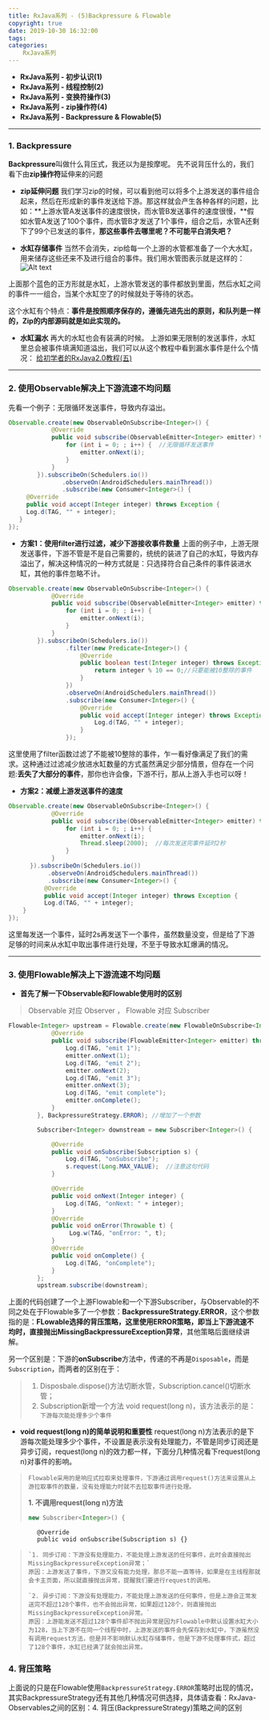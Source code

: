```yaml
---
title: RxJava系列 - (5)Backpressure & Flowable
copyright: true
date: 2019-10-30 16:32:00
tags:
categories:
	RxJava系列
---
```



- **RxJava系列 - 初步认识(1)**
- **RxJava系列 - 线程控制(2)**
- **RxJava系列 - 变换符操作(3)**
- **RxJava系列 - zip操作符(4)**
- **RxJava系列 - Backpressure & Flowable(5)**

---

### 1. Backpressure 

**Backpressure**叫做什么背压式，我还以为是按摩呢。
先不说背压什么的，我们看下由**zip操作符**延伸来的问题

- **zip延伸问题**
我们学习zip的时候，可以看到他可以将多个上游发送的事件组合起来，然后在形成新的事件发送给下游。那这样就会产生各种各样的问题，比如：**上游水管A发送事件的速度很快，而水管B发送事件的速度很慢，**假如水管A发送了100个事件，而水管B才发送了1个事件，组合之后，水管A还剩下了99个已发送的事件，**那这些事件去哪里呢？不可能平白消失吧？**

- **水缸存储事件**
当然不会消失，zip给每一个上游的水管都准备了一个大水缸，用来储存这些还来不及进行组合的事件。我们用水管图表示就是这样的：
![Alt text](https://i.loli.net/2019/10/30/SuBF4zjgNWxq9HA.png)

上面那个蓝色的正方形就是水缸，上游水管发送的事件都放到里面，然后水缸之间的事件一一组合，当某个水缸空了的时候就处于等待的状态。

这个水缸有个特点：**事件是按照顺序保存的，遵循先进先出的原则，和队列是一样的，Zip的内部源码就是如此实现的。**

- **水缸漏水**
再大的水缸也会有装满的时候。
上游如果无限制的发送事件，水缸里总会被事件填满知道溢出，我们可以从这个教程中看到漏水事件是什么个情况：
[给初学者的RxJava2.0教程(五)](http://www.jianshu.com/p/0f2d6c2387c9)

---
### 2. 使用Observable解决上下游流速不均问题
先看一个例子：无限循环发送事件，导致内存溢出。
```java
Observable.create(new ObservableOnSubscribe<Integer>() {
            @Override
            public void subscribe(ObservableEmitter<Integer> emitter) throws Exception {
                for (int i = 0; ; i++) {  //无限循环发送事件
                    emitter.onNext(i);
                }
            }
        }).subscribeOn(Schedulers.io())
               .observeOn(AndroidSchedulers.mainThread())
               .subscribe(new Consumer<Integer>() {
     @Override
     public void accept(Integer integer) throws Exception {
     Log.d(TAG, "" + integer);
   }
});
```
- **方案1：使用filter进行过滤，减少下游接收事件数量**
上面的例子中，上游无限发送事件，下游不管是不是自己需要的，统统的装进了自己的水缸，导致内存溢出了，解决这种情况的一种方式就是：只选择符合自己条件的事件装进水缸，其他的事件忽略不计。
```java
Observable.create(new ObservableOnSubscribe<Integer>() {
            @Override
            public void subscribe(ObservableEmitter<Integer> emitter) throws Exception {
                for (int i = 0; ; i++) {
                    emitter.onNext(i);
                }
            }
        }).subscribeOn(Schedulers.io())
                .filter(new Predicate<Integer>() {
                    @Override
                    public boolean test(Integer integer) throws Exception {
                        return integer % 10 == 0;//只要能被10整除的事件
                    }
                })
                .observeOn(AndroidSchedulers.mainThread())
                .subscribe(new Consumer<Integer>() {
                    @Override
                    public void accept(Integer integer) throws Exception {
                        Log.d(TAG, "" + integer);
                    }
                });
```
这里使用了filter函数过滤了不能被10整除的事件，乍一看好像满足了我们的需求。这种通过过滤减少放进水缸数量的方式虽然满足少部分情景，但存在一个问题:**丢失了大部分的事件**，那你也许会像，下游不行，那从上游入手也可以呀！

- **方案2：减缓上游发送事件的速度**
```java
Observable.create(new ObservableOnSubscribe<Integer>() {
            @Override
            public void subscribe(ObservableEmitter<Integer> emitter) throws Exception {
                for (int i = 0; ; i++) {
                    emitter.onNext(i);
                    Thread.sleep(2000);  //每次发送完事件延时2秒
                }
            }
      }).subscribeOn(Schedulers.io())
           .observeOn(AndroidSchedulers.mainThread())
           .subscribe(new Consumer<Integer>() {
          @Override
          public void accept(Integer integer) throws Exception {
          Log.d(TAG, "" + integer);
    }
});
```
这里每发送一个事件，延时2s再发送下一个事件，虽然数量没变，但是给了下游足够的时间来从水缸中取出事件进行处理，不至于导致水缸爆满的情况。

---

### 3. 使用Flowable解决上下游流速不均问题
- **首先了解一下Observable和Flowable使用时的区别**
> Observable  对应  Observer ，  Flowable  对应  Subscriber

```java
Flowable<Integer> upstream = Flowable.create(new FlowableOnSubscribe<Integer>() {
            @Override
            public void subscribe(FlowableEmitter<Integer> emitter) throws Exception {
                Log.d(TAG, "emit 1");
                emitter.onNext(1);
                Log.d(TAG, "emit 2");
                emitter.onNext(2);
                Log.d(TAG, "emit 3");
                emitter.onNext(3);
                Log.d(TAG, "emit complete");
                emitter.onComplete();
            }
        }, BackpressureStrategy.ERROR); //增加了一个参数

        Subscriber<Integer> downstream = new Subscriber<Integer>() {

            @Override
            public void onSubscribe(Subscription s) {
                Log.d(TAG, "onSubscribe");
                s.request(Long.MAX_VALUE);  //注意这句代码
            }

            @Override
            public void onNext(Integer integer) {
                Log.d(TAG, "onNext: " + integer);
            }
            @Override
            public void onError(Throwable t) {
                 Log.w(TAG, "onError: ", t);
            }
            @Override
            public void onComplete() {
                Log.d(TAG, "onComplete");
            }
        };
        upstream.subscribe(downstream);
```
上面的代码创建了一个上游Flowable和一个下游Subscriber，与Observable的不同之处在于Flowable多了一个参数：**BackpressureStrategy.ERROR**，这个参数指的是：**FLowable选择的背压策略，这里使用ERROR策略，即当上下游流速不均时，直接抛出MissingBackpressureException异常**，其他策略后面继续讲解。

另一个区别是：下游的**onSubscribe**方法中，传递的不再是`Disposable`，而是`Subscription`，而两者的区别在于：
> 1. Disposbale.dispose()方法切断水管，Subscription.cancel()切断水管；
> 2. Subscription新增一个方法 void request(long n)，该方法表示的是：`下游每次能处理多少个事件`

- **void request(long n)的简单说明和重要性**
request(long n)方法表示的是下游每次能处理多少个事件，不设置是表示没有处理能力，不管是同步订阅还是异步订阅，request(long n)的效力都一样，下面分几种情况看下request(long n)对事件的影响。
> `Flowable采用的是响应式拉取来处理事件，下游通过调用request()方法来设置从上游拉取事件的数量，没有处理能力时就不去拉取事件进行处理。`
> 
> **1. 不调用request(long n)方法**
> ```java
> new Subscriber<Integer>() {
            @Override
            public void onSubscribe(Subscription s) {}
> ```
> `1. 同步订阅：下游没有处理能力，不能处理上游发送的任何事件，此时会直接抛出MissingBackpressureException异常；`
> 原因：上游发送了事件，下游又没有能力处理，那总不能一直等待，如果是在主线程那就会卡主页面，所以就直接抛出异常，提醒我们要进行request的调用。
> 
> `2. 异步订阅：下游没有处理能力，不能处理上游发送的任何事件，但是上游会正常发送完不超过128个事件，也不会抛出异常，如果超过128个，则直接抛出MissingBackpressureException异常。`
> 原因：上游能发送不超过128个事件却不抛出异常是因为Flowable中默认设置水缸大小为128，当上下游不在同一个线程中时，上游发送的事件会先保存到水缸中，下游虽然没有调用request方法，但是并不影响默认水缸存储事件，但是下游不处理事件式，超过了128个事件，水缸已经满了就会抛出异常。

### 4. 背压策略
上面说的只是在Flowable使用`BackpressureStrategy.ERROR`策略时出现的情况，其实BackpressureStrategy还有其他几种情况可供选择，具体请查看：RxJava-Observables之间的区别：4. 背压(BackpressureStrategy)策略之间的区别



